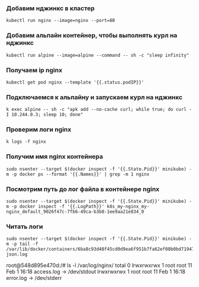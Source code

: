 ### Добавим нджинкс в кластер

```shell
kubectl run nginx --image=nginx --port=80
```
### Добавим альпайн контейнер, чтобы выполнять курл на нджинкс

```shell
kubectl run alpine --image=alpine --command -- sh -c "sleep infinity"
```

### Получаем ip nginx

```shell
kubectl get pod nginx --template '{{.status.podIP}}'
```

### Подключаемся к альпайну и запускаем курл на нджинкс

```shell
k exec alpine -- sh -c "apk add --no-cache curl; while true; do curl -I 10.244.0.3; sleep 10; done"
```

### Проверим логи nginx

```shell
k logs -f nginx
```

### Получим имя nginx контейнера

```shell
sudo nsenter --target $(docker inspect -f '{{.State.Pid}}' minikube) -m -p docker ps --format '{{.Names}}' | grep -m 1 nginx
```

### Посмотрим путь до лог файла в контейнере nginx

```shell
sudo nsenter --target $(docker inspect -f '{{.State.Pid}}' minikube) -m -p docker inspect -f '{{.LogPath}}' k8s_my-nginx_my-nginx_default_9026f47c-7fb6-49ca-b3b8-1ee9aa21e834_0
```

### Читать логи

```shell
sudo nsenter --target $(docker inspect -f '{{.State.Pid}}' minikube) -m -p tail -f /var/lib/docker/containers/6ba8c93d48f45cd0d9ea6f951b7fa62ef08b0bd719471d06bb78b2622a9b14d6/6ba8c93d48f45cd0d9ea6f951b7fa62ef08b0bd719471d06bb78b2622a9b14d6-json.log
```
root@548d895e470d:/# ls -l /var/log/nginx/
total 0
lrwxrwxrwx 1 root root 11 Feb  1 16:18 access.log -> /dev/stdout
lrwxrwxrwx 1 root root 11 Feb  1 16:18 error.log -> /dev/stderr
